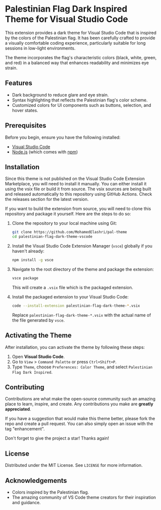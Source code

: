# Palestinian Flag Dark Inspired Theme for Visual Studio Code

This extension provides a dark theme for Visual Studio Code that is inspired by the colors of the Palestinian flag. It has been carefully crafted to provide a visually comfortable coding experience, particularly suitable for long sessions in low-light environments.

The theme incorporates the flag's characteristic colors (black, white, green, and red) in a balanced way that enhances readability and minimizes eye strain.

## Features

- Dark background to reduce glare and eye strain.
- Syntax highlighting that reflects the Palestinian flag's color scheme.
- Customized colors for UI components such as buttons, selection, and hover states.

## Prerequisites

Before you begin, ensure you have the following installed:
- [Visual Studio Code](https://code.visualstudio.com/)
- [Node.js](https://nodejs.org/en/) (which comes with [npm](http://npmjs.com/))

## Installation

Since this theme is not published on the Visual Studio Code Extension Marketplace, you will need to install it manually. You can either install it using the vsix file or build it from source. The vsix sources are being built and released automatically to this repository using GitHub Actions. Check the releases section for the latest version.

If you want to build the extension from source, you will need to clone this repository and package it yourself.
Here are the steps to do so:

1. Clone the repository to your local machine using Git:

   ```sh
   git clone https://github.com/MohamedElashri/pal-theme
   cd palestinian-flag-dark-theme-vscode
   ```

2. Install the Visual Studio Code Extension Manager (`vsce`) globally if you haven't already:

   ```sh
   npm install -g vsce
   ```

3. Navigate to the root directory of the theme and package the extension:

   ```sh
   vsce package
   ```

   This will create a `.vsix` file which is the packaged extension.

4. Install the packaged extension to your Visual Studio Code:

   ```sh
   code --install-extension palestinian-flag-dark-theme-*.vsix
   ```

   Replace `palestinian-flag-dark-theme-*.vsix` with the actual name of the file generated by `vsce`.

## Activating the Theme

After installation, you can activate the theme by following these steps:

1. Open **Visual Studio Code**.
2. Go to `View` > `Command Palette` or press `Ctrl+Shift+P`.
3. Type `Theme`, choose `Preferences: Color Theme`, and select `Palestinian Flag Dark Inspired`.

## Contributing

Contributions are what make the open-source community such an amazing place to learn, inspire, and create. Any contributions you make are **greatly appreciated**.

If you have a suggestion that would make this theme better, please fork the repo and create a pull request. You can also simply open an issue with the tag "enhancement".

Don't forget to give the project a star! Thanks again!

## License

Distributed under the MIT License. See `LICENSE` for more information.


## Acknowledgements

- Colors inspired by the Palestinian flag.
- The amazing community of VS Code theme creators for their inspiration and guidance.


